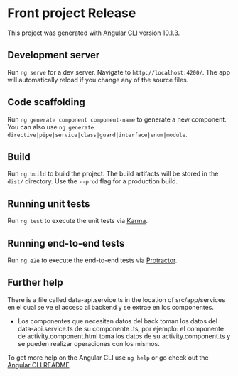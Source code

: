 # Front project Release

This project was generated with [Angular CLI](https://github.com/angular/angular-cli) version 10.1.3.

## Development server

Run `ng serve` for a dev server. Navigate to `http://localhost:4200/`. The app will automatically reload if you change any of the source files.

## Code scaffolding

Run `ng generate component component-name` to generate a new component. You can also use `ng generate directive|pipe|service|class|guard|interface|enum|module`.

## Build

Run `ng build` to build the project. The build artifacts will be stored in the `dist/` directory. Use the `--prod` flag for a production build.

## Running unit tests

Run `ng test` to execute the unit tests via [Karma](https://karma-runner.github.io).

## Running end-to-end tests

Run `ng e2e` to execute the end-to-end tests via [Protractor](http://www.protractortest.org/).

## Further help

There is a file called data-api.service.ts in the location of src/app/services en el cual se ve el acceso al backend y se extrae en los componentes.

- Los componentes que necesiten datos del back toman los datos del data-api.service.ts de su componente .ts, por ejemplo:
el componente de activity.component.html toma los datos de su activity.component.ts y se pueden realizar operaciones con los mismos.


To get more help on the Angular CLI use `ng help` or go check out the [Angular CLI README](https://github.com/angular/angular-cli/blob/master/README.md).
